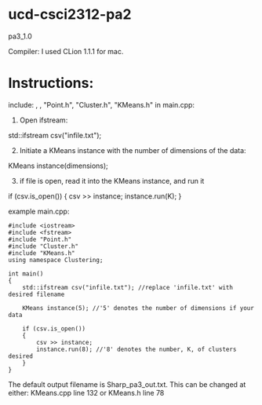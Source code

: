 # ucd-csci2312-pa2

pa3_1.0

Compiler: I used CLion 1.1.1 for mac.


# Instructions:
include: <iostream>, <fstream>, "Point.h", "Cluster.h", "KMeans.h"
in main.cpp:


1. Open ifstream:
  
std::ifstream csv("infile.txt");
    

2. Initiate a KMeans instance with the number of dimensions of the data:
  
KMeans instance(dimensions);


3. if file is open, read it into the KMeans instance, and run it
  
if (csv.is_open())
{
  csv >> instance;
  instance.run(K);
}

example main.cpp:
```
#include <iostream>
#include <fstream>
#include "Point.h"
#include "Cluster.h"
#include "KMeans.h"
using namespace Clustering;

int main()
{
    std::ifstream csv("infile.txt"); //replace 'infile.txt' with desired filename

    KMeans instance(5); //'5' denotes the number of dimensions if your data

    if (csv.is_open())
    {
        csv >> instance;
        instance.run(8); //'8' denotes the number, K, of clusters desired
    }
}
```

The default output filename is Sharp_pa3_out.txt. 
This can be changed at either: KMeans.cpp line 132 or KMeans.h line 78